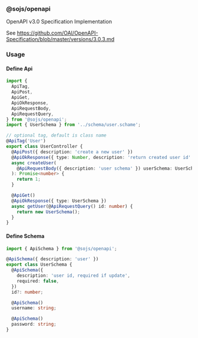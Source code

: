 ### @sojs/openapi

OpenAPI v3.0 Specification Implementation

See https://github.com/OAI/OpenAPI-Specification/blob/master/versions/3.0.3.md

### Usage
####  Define Api

```typescript
import {
  ApiTag,
  ApiPost,
  ApiGet,
  ApiOkResponse,
  ApiRequestBody,
  ApiRequestQuery,
} from '@sojs/openapi';
import { UserSchema } from '../schema/user.schame';

// optional tag, default is class name
@ApiTag('User')
export class UserController {
  @ApiPost({ description: 'create a new user' })
  @ApiOkResponse({ type: Number, description: 'return created user id' })
  async createUser(
    @ApiRequestBody({ description: 'user schema' }) userSchema: UserSchema,
  ): Promise<number> {
    return 1;
  }

  @ApiGet()
  @ApiOkResponse({ type: UserSchema })
  async getUser(@ApiRequestQuery() id: number) {
    return new UserSchema();
  }
}
```

#### Define Schema

```typescript
import { ApiSchema } from '@sojs/openapi';

@ApiSchema({ description: 'user' })
export class UserSchema {
  @ApiSchema({
    description: 'user id, required if update',
    required: false,
  })
  id?: number;

  @ApiSchema()
  username: string;

  @ApiSchema()
  password: string;
}
```
